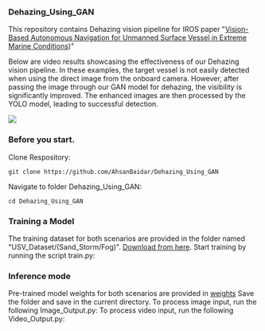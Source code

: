 ### Dehazing_Using_GAN
This repository contains Dehazing vision pipeline for IROS paper "[Vision-Based Autonomous Navigation for Unmanned Surface Vessel in Extreme Marine Conditions](https://ieeexplore.ieee.org/abstract/document/10341867))" 

Below are video results showcasing the effectiveness of our Dehazing vision pipeline. In these examples, the target vessel is not easily detected when using the direct image from the onboard camera. However, after passing the image through our GAN model for dehazing, the visibility is significantly improved. The enhanced images are then processed by the YOLO model, leading to successful detection.

![](https://github.com/AhsanBaidar/Dehazing_Using_GAN/blob/master/output.gif)

### Before you start.

Clone Respository:
```
git clone https://github.com/AhsanBaidar/Dehazing_Using_GAN
```
Navigate to folder Dehazing_Using_GAN:
```
cd Dehazing_Using_GAN
```

### Training a Model
The training dataset for both scenarios are provided in the folder named "USV_Dataset/(Sand_Storm/Fog)". [Download from here](https://drive.google.com/file/d/1eSbEGbbhgpUkWH5dhGoz5n_bIC4a59eE/view?usp=sharing). Start training by running the script train.py:

### Inference mode
Pre-trained model weights for both scenarios are provided in [weights](https://drive.google.com/file/d/1AlQRfiPewFXTpkbNggKIdE7WKM8yHZcN/view?usp=sharing) Save the folder and save in the current directory.
To process image input, run the following Image_Output.py:
To process video input, run the following Video_Output.py:


  


